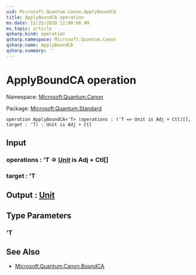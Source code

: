 ```yaml
---
uid: Microsoft.Quantum.Canon.ApplyBoundCA
title: ApplyBoundCA operation
ms.date: 11/25/2020 12:00:00 AM
ms.topic: article
qsharp.kind: operation
qsharp.namespace: Microsoft.Quantum.Canon
qsharp.name: ApplyBoundCA
qsharp.summary: ''
---
```


# ApplyBoundCA operation

Namespace: [Microsoft.Quantum.Canon](xref:Microsoft.Quantum.Canon)

Package: [Microsoft.Quantum.Standard](https://nuget.org/packages/Microsoft.Quantum.Standard)




```qsharp
operation ApplyBoundCA<'T> (operations : ('T => Unit is Adj + Ctl)[], target : 'T) : Unit is Adj + Ctl
```


## Input

### operations : 'T => [Unit](xref:microsoft.quantum.user-guide.language.types)  is Adj + Ctl[]




### target : 'T





## Output : [Unit](xref:microsoft.quantum.user-guide.language.types)



## Type Parameters

### 'T



## See Also

- [Microsoft.Quantum.Canon.BoundCA](xref:Microsoft.Quantum.Canon.BoundCA)